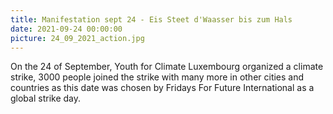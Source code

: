```yaml
---
title: Manifestation sept 24 - Eis Steet d'Waasser bis zum Hals
date: 2021-09-24 00:00:00
picture: 24_09_2021_action.jpg
---
```


On the 24 of September, Youth for Climate Luxembourg organized a climate strike, 3000 people joined the strike with many more in other cities and countries as this date was chosen by Fridays For Future International as a global strike day.
